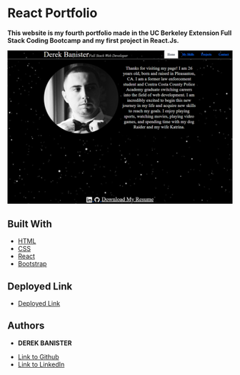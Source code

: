 # React Portfolio

**This website is my fourth portfolio made in the UC Berkeley Extension Full Stack Coding Bootcamp and my first project in React.Js.** 

![React Portfolio](./src/images/reactport.png) 


## Built With

* [HTML](https://developer.mozilla.org/en-US/docs/Web/HTML)
* [CSS](https://developer.mozilla.org/en-US/docs/Web/CSS)
* [React](https://reactjs.org/)
* [Bootstrap](https://getbootstrap.com/)


## Deployed Link

* [Deployed Link](https://derekbanister.github.io/react-portfolio/)


## Authors

* **DEREK BANISTER** 

- [Link to Github](https://github.com/DerekBanister)
- [Link to LinkedIn](https://www.linkedin.com/in/derek-banister/)